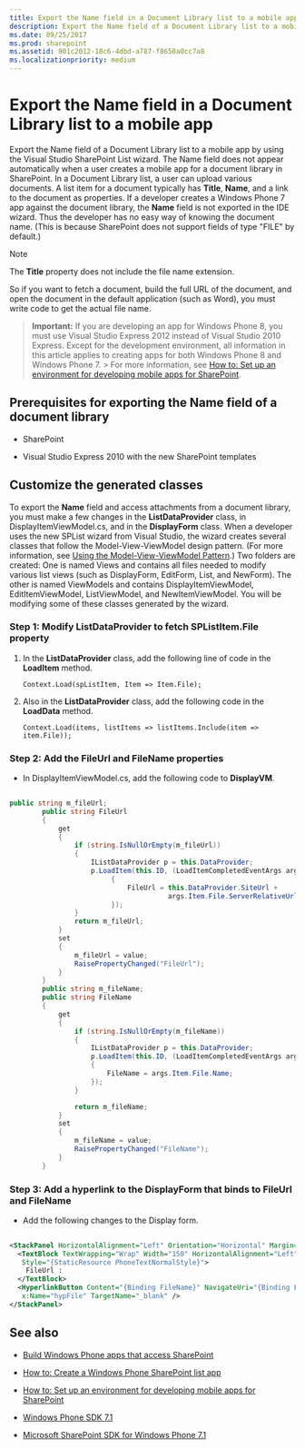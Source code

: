 ```yaml
---
title: Export the Name field in a Document Library list to a mobile app
description: Export the Name field of a Document Library list to a mobile app by using the Visual Studio SharePoint List wizard.
ms.date: 09/25/2017
ms.prod: sharepoint
ms.assetid: 901c2012-18c6-4dbd-a787-f8650a0cc7a8
ms.localizationpriority: medium
---
```



# Export the Name field in a Document Library list to a mobile app

Export the Name field of a Document Library list to a mobile app by using the Visual Studio SharePoint List wizard. The Name field does not appear automatically when a user creates a mobile app for a document library in SharePoint.
In a Document Library list, a user can upload various documents. A list item for a document typically has **Title**, **Name**, and a link to the document as properties. If a developer creates a Windows Phone 7 app against the document library, the **Name** field is not exported in the IDE wizard. Thus the developer has no easy way of knowing the document name. (This is because SharePoint does not support fields of type "FILE" by default.)
  
> [!NOTE]
> The **Title** property does not include the file name extension.
  
    
    


So if you want to fetch a document, build the full URL of the document, and open the document in the default application (such as Word), you must write code to get the actual file name.
  
    
    


> **Important:**
> If you are developing an app for Windows Phone 8, you must use Visual Studio Express 2012 instead of Visual Studio 2010 Express. Except for the development environment, all information in this article applies to creating apps for both Windows Phone 8 and Windows Phone 7. > For more information, see  [How to: Set up an environment for developing mobile apps for SharePoint](how-to-set-up-an-environment-for-developing-mobile-apps-for-sharepoint.md). 
  
    
    


## Prerequisites for exporting the Name field of a document library


- SharePoint
    
  
- Visual Studio Express 2010 with the new SharePoint templates
    
  

## Customize the generated classes
<a name="HowToExportTheNameFieldInADocumentLibraryListToAMobileApp_CustomizeTheGeneratedClases"> </a>

To export the **Name** field and access attachments from a document library, you must make a few changes in the **ListDataProvider** class, in DisplayItemViewModel.cs, and in the **DisplayForm** class. When a developer uses the new SPList wizard from Visual Studio, the wizard creates several classes that follow the Model-View-ViewModel design pattern. (For more information, see [Using the Model-View-ViewModel Pattern](https://msdn.microsoft.com/library/hh821028.aspx).) Two folders are created: One is named Views and contains all files needed to modify various list views (such as DisplayForm, EditForm, List, and NewForm). The other is named ViewModels and contains DisplayItemViewModel, EditItemViewModel, ListViewModel, and NewItemViewModel. You will be modifying some of these classes generated by the wizard.
  
    
    

### Step 1: Modify ListDataProvider to fetch SPListItem.File property


1. In the **ListDataProvider** class, add the following line of code in the **LoadItem** method.
    
     `Context.Load(spListItem, Item => Item.File);`
    
  
2. Also in the **ListDataProvider** class, add the following code in the **LoadData** method.
    
     `Context.Load(items, listItems => listItems.Include(item => item.File));`
    
  

### Step 2: Add the FileUrl and FileName properties


- In DisplayItemViewModel.cs, add the following code to **DisplayVM**.
    
```csharp
  
public string m_fileUrl;
        public string FileUrl
        {
            get
            {
                if (string.IsNullOrEmpty(m_fileUrl))
                {
                    IListDataProvider p = this.DataProvider;
                    p.LoadItem(this.ID, (LoadItemCompletedEventArgs args) =>
                         {
                             FileUrl = this.DataProvider.SiteUrl + 
                                       args.Item.File.ServerRelativeUrl;
                         });
                }
                return m_fileUrl;
            }
            set
            {
                m_fileUrl = value;
                RaisePropertyChanged("FileUrl");
            }
        }
        public string m_fileName;
        public string FileName
        {
            get
            {
                if (string.IsNullOrEmpty(m_fileName))
                {
                    IListDataProvider p = this.DataProvider;
                    p.LoadItem(this.ID, (LoadItemCompletedEventArgs args) =>
                    {
                        FileName = args.Item.File.Name;
                    });
                }

                return m_fileName;
            }
            set
            {
                m_fileName = value;
                RaisePropertyChanged("FileName");
            }
        }
```


### Step 3: Add a hyperlink to the DisplayForm that binds to FileUrl and FileName


- Add the following changes to the Display form.
    
```XML
  
<StackPanel HorizontalAlignment="Left" Orientation="Horizontal" Margin="0,5,0,5">
  <TextBlock TextWrapping="Wrap" Width="150" HorizontalAlignment="Left" 
   Style="{StaticResource PhoneTextNormalStyle}">
    FileUrl :
  </TextBlock>
  <HyperlinkButton Content="{Binding FileName}" NavigateUri="{Binding FileUrl}" 
   x:Name="hypFile" TargetName="_blank" />
</StackPanel>

```


## See also
<a name="SP15StoreSPlist_addlresources"> </a>


-  [Build Windows Phone apps that access SharePoint](build-windows-phone-apps-that-access-sharepoint.md)
    
  
-  [How to: Create a Windows Phone SharePoint list app](how-to-create-a-windows-phone-sharepoint-list-app.md)
    
  
-  [How to: Set up an environment for developing mobile apps for SharePoint](how-to-set-up-an-environment-for-developing-mobile-apps-for-sharepoint.md)
    
  
-  [Windows Phone SDK 7.1](https://www.microsoft.com/download/details.aspx?id=27570)
    
  
-  [Microsoft SharePoint SDK for Windows Phone 7.1](https://www.microsoft.com/download/details.aspx?id=30476)
    
  

